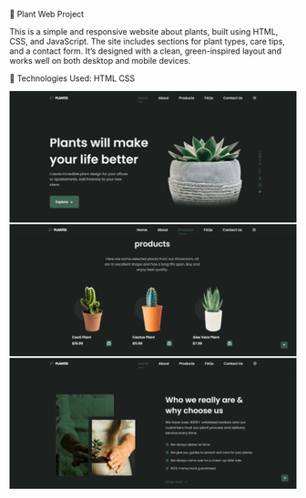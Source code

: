 🌿 Plant Web Project

This is a simple and responsive website about plants, built using HTML, CSS, and JavaScript. The site includes sections for plant types, care tips, and a contact form. It’s designed with a clean, green-inspired layout and works well on both desktop and mobile devices.

🔧 Technologies Used:
HTML
CSS

![image alt](https://github.com/peshliya/Plant-web/blob/9637cbcc59becbbd11316dc2174779a4fac58f2b/01.png)
![image alt](https://github.com/peshliya/Plant-web/blob/51b19eb396df91a00625919ee9008eba7e5484c5/02.png)
![image alt](https://github.com/peshliya/Plant-web/blob/51b19eb396df91a00625919ee9008eba7e5484c5/03.png)
